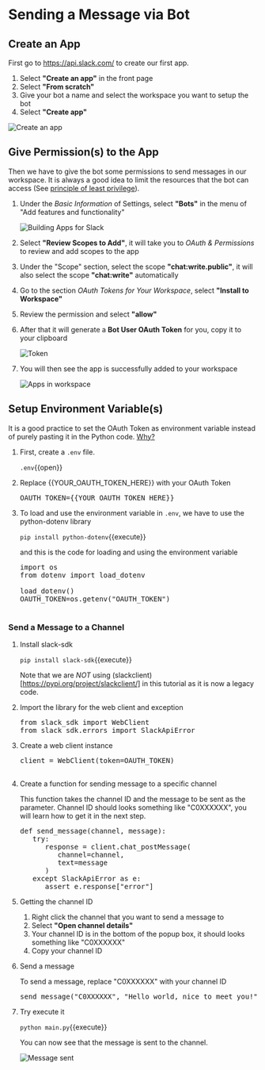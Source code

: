 # Sending a Message via Bot

## Create an App

First go to https://api.slack.com/ to create our first app.

1. Select **"Create an app"** in the front page
2. Select **"From scratch"**
3. Give your bot a name and select the workspace you want to setup the bot
4. Select **"Create app"**

![Create an app](./assets/step1/create_an_app.jpg)

## Give Permission(s) to the App

Then we have to give the bot some permissions to send messages in our workspace. It is always a good idea to limit the resources that the bot can access (See [principle of least privilege](https://en.wikipedia.org/wiki/Principle_of_least_privilege)).

1. Under the *Basic Information* of Settings, select **"Bots"** in the menu of "Add features and functionality"
   
	![Building Apps for Slack](./assets/step1/building_apps_for_slack.jpg)
2. Select **"Review Scopes to Add"**, it will take you to *OAuth & Permissions* to review and add scopes to the app
3. Under the "Scope" section, select the scope **"chat:write.public"**, it will also select the scope **"chat:write"** automatically
4. Go to the section *OAuth Tokens for Your Workspace*, select **"Install to Workspace"**
5. Review the permission and select **"allow"**
6. After that it will generate a **Bot User OAuth Token** for you, copy it to your clipboard
   
   ![Token](./assets/step1/token.jpg)
7. You will then see the app is successfully added to your workspace
   
   ![Apps in workspace](./assets/step1/apps_in_workspace.jpg)

## Setup Environment Variable(s)

It is a good practice to set the OAuth Token as environment variable instead of purely pasting it in the Python code. [Why?](https://api.slack.com/authentication/best-practices)

1. First, create a `.env` file.
   
   `.env`{{open}}
2. Replace {{YOUR_OAUTH_TOKEN_HERE}} with your OAuth Token

   <pre class="file" data-filename=".env" data-target="replace">
   OAUTH_TOKEN={{YOUR_OAUTH_TOKEN_HERE}}
   </pre>

3. To load and use the environment variable in `.env`, we have to use the python-dotenv library

   `pip install python-dotenv`{{execute}}

   and this is the code for loading and using the environment variable

   <pre class="file" data-filename="main.py" data-target="replace">
   import os
   from dotenv import load_dotenv

   load_dotenv()
   OAUTH_TOKEN=os.getenv("OAUTH_TOKEN")

   </pre>

### Send a Message to a Channel

1. Install slack-sdk

   `pip install slack-sdk`{{execute}}

   Note that we are *NOT* using (slackclient)[https://pypi.org/project/slackclient/] in this tutorial as it is now a legacy code.

2. Import the library for the web client and exception

   <pre class="file" data-filename="main.py" data-target="prepend">
   from slack_sdk import WebClient
   from slack_sdk.errors import SlackApiError
   </pre>

3. Create a web client instance

   <pre class="file" data-filename="main.py" data-target="append">
   client = WebClient(token=OAUTH_TOKEN)

   </pre>

4. Create a function for sending message to a specific channel

   This function takes the channel ID and the message to be sent as the parameter.
   Channel ID should looks something like "C0XXXXXX", you will learn how to get it in the next step.

   <pre class="file" data-filename="main.py" data-target="append">
   def send_message(channel, message):
      try:
         response = client.chat_postMessage(
            channel=channel,
            text=message
         )
      except SlackApiError as e:
         assert e.response["error"]
   </pre>

5. Getting the channel ID
   1. Right click the channel that you want to send a message to
   2. Select **"Open channel details"**
   3. Your channel ID is in the bottom of the popup box, it should looks something like "C0XXXXXX"
   4. Copy your channel ID

6. Send a message

   To send a message, replace "C0XXXXXX" with your channel ID

   <pre class="file" data-filename="main.py" data-target="append">
   send_message("C0XXXXXX", "Hello world, nice to meet you!")
   </pre>

7. Try execute it

   `python main.py`{{execute}}

   You can now see that the message is sent to the channel.

   ![Message sent](./assets/step1/message_sent_success.jpg)
